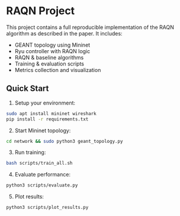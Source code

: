 # RAQN  Project

This project contains a full reproducible implementation of the RAQN algorithm as described in the paper.
It includes:
- GEANT topology using Mininet
- Ryu controller with RAQN logic
- RAQN & baseline algorithms
- Training & evaluation scripts
- Metrics collection and visualization

## Quick Start
1. Setup your environment:
```bash
sudo apt install mininet wireshark
pip install -r requirements.txt
```
2. Start Mininet topology:
```bash
cd network && sudo python3 geant_topology.py
```
3. Run training:
```bash
bash scripts/train_all.sh
```
4. Evaluate performance:
```bash
python3 scripts/evaluate.py
```
5. Plot results:
```bash
python3 scripts/plot_results.py
```
